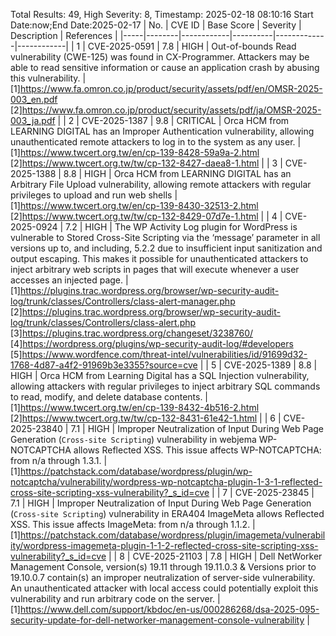 Total Results: 49, High Severity: 8, Timestamp: 2025-02-18 08:10:16
Start Date:now;End Date:2025-02-17
| No. | CVE ID | Base Score | Severity | Description | References |
|-----|--------|------------|----------|-------------|------------|
| 1 | CVE-2025-0591 | 7.8  | HIGH | Out-of-bounds Read vulnerability (CWE-125) was found in CX-Programmer. Attackers may be able to read sensitive information or cause an application crash by abusing this vulnerability. | [1]https://www.fa.omron.co.jp/product/security/assets/pdf/en/OMSR-2025-003_en.pdf<br>[2]https://www.fa.omron.co.jp/product/security/assets/pdf/ja/OMSR-2025-003_ja.pdf |
| 2 | CVE-2025-1387 | 9.8  | CRITICAL | Orca HCM from LEARNING DIGITAL has an Improper Authentication vulnerability, allowing unauthenticated remote attackers to log in to the system as any user. | [1]https://www.twcert.org.tw/en/cp-139-8428-59a9a-2.html<br>[2]https://www.twcert.org.tw/tw/cp-132-8427-daea8-1.html |
| 3 | CVE-2025-1388 | 8.8  | HIGH | Orca HCM from LEARNING DIGITAL has an Arbitrary File Upload vulnerability, allowing remote attackers with regular privileges to upload and run web shells | [1]https://www.twcert.org.tw/en/cp-139-8430-32513-2.html<br>[2]https://www.twcert.org.tw/tw/cp-132-8429-07d7e-1.html |
| 4 | CVE-2025-0924 | 7.2  | HIGH | The WP Activity Log plugin for WordPress is vulnerable to Stored Cross-Site Scripting via the ‘message’ parameter in all versions up to, and including, 5.2.2 due to insufficient input sanitization and output escaping. This makes it possible for unauthenticated attackers to inject arbitrary web scripts in pages that will execute whenever a user accesses an injected page. | [1]https://plugins.trac.wordpress.org/browser/wp-security-audit-log/trunk/classes/Controllers/class-alert-manager.php<br>[2]https://plugins.trac.wordpress.org/browser/wp-security-audit-log/trunk/classes/Controllers/class-alert.php<br>[3]https://plugins.trac.wordpress.org/changeset/3238760/<br>[4]https://wordpress.org/plugins/wp-security-audit-log/#developers<br>[5]https://www.wordfence.com/threat-intel/vulnerabilities/id/91699d32-1768-4d87-a4f2-91969b3e3355?source=cve |
| 5 | CVE-2025-1389 | 8.8  | HIGH | Orca HCM from Learning Digital has a SQL Injection vulnerability, allowing attackers with regular privileges to inject arbitrary SQL commands to read, modify, and delete database contents. | [1]https://www.twcert.org.tw/en/cp-139-8432-4b516-2.html<br>[2]https://www.twcert.org.tw/tw/cp-132-8431-61e42-1.html |
| 6 | CVE-2025-23840 | 7.1  | HIGH | Improper Neutralization of Input During Web Page Generation (`Cross-site Scripting`) vulnerability in webjema WP-NOTCAPTCHA allows Reflected XSS. This issue affects WP-NOTCAPTCHA: from n/a through 1.3.1. | [1]https://patchstack.com/database/wordpress/plugin/wp-notcaptcha/vulnerability/wordpress-wp-notcaptcha-plugin-1-3-1-reflected-cross-site-scripting-xss-vulnerability?_s_id=cve |
| 7 | CVE-2025-23845 | 7.1  | HIGH | Improper Neutralization of Input During Web Page Generation (`Cross-site Scripting`) vulnerability in ERA404 ImageMeta allows Reflected XSS. This issue affects ImageMeta: from n/a through 1.1.2. | [1]https://patchstack.com/database/wordpress/plugin/imagemeta/vulnerability/wordpress-imagemeta-plugin-1-1-2-reflected-cross-site-scripting-xss-vulnerability?_s_id=cve |
| 8 | CVE-2025-21103 | 7.8  | HIGH | Dell NetWorker Management Console, version(s) 19.11 through 19.11.0.3 & Versions prior to 19.10.0.7 contain(s) an improper neutralization of server-side vulnerability. An unauthenticated attacker with local access could potentially exploit this vulnerability and run arbitrary code on the server. | [1]https://www.dell.com/support/kbdoc/en-us/000286268/dsa-2025-095-security-update-for-dell-networker-management-console-vulnerability |

